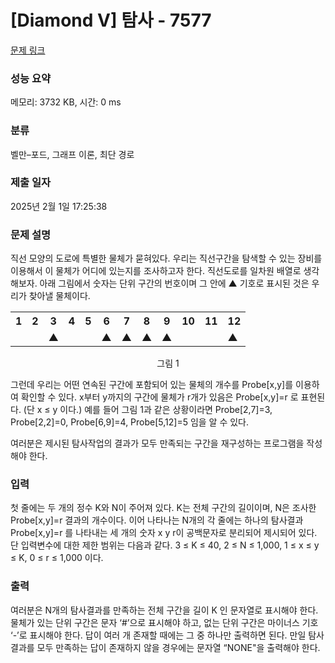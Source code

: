 # [Diamond V] 탐사 - 7577 

[문제 링크](https://www.acmicpc.net/problem/7577) 

### 성능 요약

메모리: 3732 KB, 시간: 0 ms

### 분류

벨만–포드, 그래프 이론, 최단 경로

### 제출 일자

2025년 2월 1일 17:25:38

### 문제 설명

<p>직선 모양의 도로에 특별한 물체가 묻혀있다. 우리는 직선구간을 탐색할 수 있는 장비를 이용해서 이 물체가 어디에 있는지를 조사하고자 한다. 직선도로를 일차원 배열로 생각해보자. 아래 그림에서 숫자는 단위 구간의 번호이며 그 안에 ▲ 기호로 표시된 것은 우리가 찾아낼 물체이다. </p>

<table class="table table-bordered th-center table-center-50 td-center">
	<tbody>
		<tr>
			<th>1</th>
			<th>2</th>
			<th>3</th>
			<th>4</th>
			<th>5</th>
			<th>6</th>
			<th>7</th>
			<th>8</th>
			<th>9</th>
			<th>10</th>
			<th>11</th>
			<th>12</th>
		</tr>
		<tr>
			<td> </td>
			<td> </td>
			<td>▲</td>
			<td> </td>
			<td> </td>
			<td>▲</td>
			<td>▲</td>
			<td>▲</td>
			<td>▲</td>
			<td> </td>
			<td> </td>
			<td>▲</td>
		</tr>
	</tbody>
</table>

<p style="text-align: center;">그림 1</p>

<p>그런데 우리는 어떤 연속된 구간에 포함되어 있는 물체의 개수를 Probe[x,y]를 이용하여 확인할 수 있다. x부터 y까지의 구간에 물체가 r개가 있음은 Probe[x,y]=r 로 표현된다. (단 x ≤ y 이다.) 예를 들어 그림 1과 같은 상황이라면 Probe[2,7]=3, Probe[2,2]=0, Probe[6,9]=4, Probe[5,12]=5 임을 알 수 있다. </p>

<p>여러분은 제시된 탐사작업의 결과가 모두 만족되는 구간을 재구성하는 프로그램을 작성해야 한다. </p>

### 입력 

 <p>첫 줄에는 두 개의 정수 K와 N이 주어져 있다. K는 전체 구간의 길이이며, N은 조사한 Probe[x,y]=r 결과의 개수이다. 이어 나타나는 N개의 각 줄에는 하나의 탐사결과 Probe[x,y]=r 를 나타내는 세 개의 숫자 x y r이 공백문자로 분리되어 제시되어 있다. 단 입력변수에 대한 제한 범위는 다음과 같다. 3 ≤ K ≤ 40, 2 ≤ N ≤ 1,000, 1 ≤ x ≤ y ≤ K, 0 ≤ r ≤ 1,000 이다.</p>

### 출력 

 <p>여러분은 N개의 탐사결과를 만족하는 전체 구간을 길이 K 인 문자열로 표시해야 한다. 물체가 있는 단위 구간은 문자 ‘#’으로 표시해야 하고, 없는 단위 구간은 마이너스 기호 ‘-’로 표시해야 한다. 답이 여러 개 존재할 때에는 그 중 하나만 출력하면 된다. 만일 탐사결과를 모두 만족하는 답이 존재하지 않을 경우에는 문자열 “NONE"을 출력해야 한다.</p>

